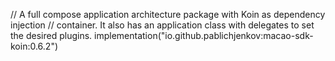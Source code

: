 // A full compose application architecture package with Koin as dependency injection
// container. It also has an application class with delegates to set the desired plugins.
implementation("io.github.pablichjenkov:macao-sdk-koin:0.6.2")